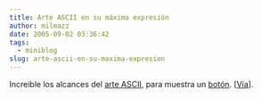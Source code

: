 ```yaml
---
title: Arte ASCII en su máxima expresión
author: milmazz
date: 2005-09-02 03:36:42
tags:
  - miniblog
slug: arte-ascii-en-su-maxima-expresion
---
```


Increible los alcances del [arte
ASCII](http://es.wikipedia.org/wiki/Arte_ASCII), para muestra un
[botón](http://www.100mb.nl/).
[[Vía](http://cut0ff.blogsome.com/2005/08/25/supermegatux/)].
